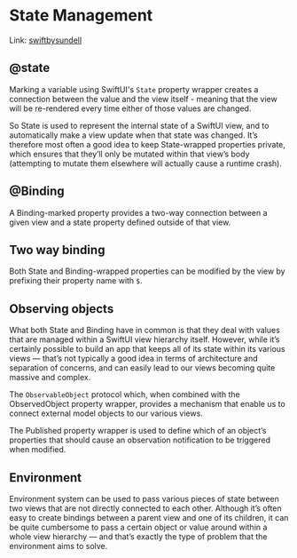 # State Management

Link: [swiftbysundell](https://www.swiftbysundell.com/articles/swiftui-state-management-guide/)

## @state

Marking a variable using SwiftUI's `State` property wrapper creates a connection between the value and the view itself - meaning that the view will be re-rendered every time either of those values are changed.

So State is used to represent the internal state of a SwiftUI view, and to automatically make a view update when that state was changed. It’s therefore most often a good idea to keep State-wrapped properties private, which ensures that they’ll only be mutated within that view’s body (attempting to mutate them elsewhere will actually cause a runtime crash).

## @Binding

A Binding-marked property provides a two-way connection between a given view and a state property defined outside of that view.

## Two way binding

Both State and Binding-wrapped properties can be modified by the view by prefixing their property name with `$`.

## Observing objects

What both State and Binding have in common is that they deal with values that are managed within a SwiftUI view hierarchy itself. However, while it’s certainly possible to build an app that keeps all of its state within its various views — that’s not typically a good idea in terms of architecture and separation of concerns, and can easily lead to our views becoming quite massive and complex.

The `ObservableObject` protocol which, when combined with the ObservedObject property wrapper, provides a mechanism that enable us to connect external model objects to our various views.

The Published property wrapper is used to define which of an object’s properties that should cause an observation notification to be triggered when modified.

## Environment

Environment system can be used to pass various pieces of state between two views that are not directly connected to each other. Although it’s often easy to create bindings between a parent view and one of its children, it can be quite cumbersome to pass a certain object or value around within a whole view hierarchy — and that’s exactly the type of problem that the environment aims to solve.